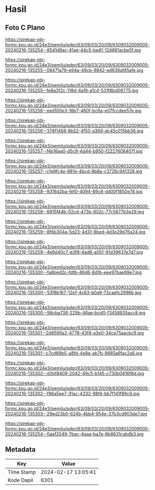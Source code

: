 # Hasil

## Foto C Plano

https://sirekap-obj-formc.kpu.go.id/24e3/pemilu/pdpr/63/09/03/20/09/6309032009005-20240216-135254--8541d9ac-41ae-44c5-be41-124861acbe5f.jpg

https://sirekap-obj-formc.kpu.go.id/24e3/pemilu/pdpr/63/09/03/20/09/6309032009005-20240216-135255--08471a78-e94a-48cb-9842-ed639af45afe.jpg

https://sirekap-obj-formc.kpu.go.id/24e3/pemilu/pdpr/63/09/03/20/09/6309032009005-20240216-135255--fe8a3f2c-118d-4a19-a1c4-531f8bd08775.jpg

https://sirekap-obj-formc.kpu.go.id/24e3/pemilu/pdpr/63/09/03/20/09/6309032009005-20240216-135256--eed100e3-16b7-460f-bc6a-e07fccdee57e.jpg

https://sirekap-obj-formc.kpu.go.id/24e3/pemilu/pdpr/63/09/03/20/09/6309032009005-20240216-135256--374f1468-8b52-4f50-a369-dc45c015bb36.jpg

https://sirekap-obj-formc.kpu.go.id/24e3/pemilu/pdpr/63/09/03/20/09/6309032009005-20240216-135257--f4b16aa0-d5c9-4d44-b950-f2227608407f.jpg

https://sirekap-obj-formc.kpu.go.id/24e3/pemilu/pdpr/63/09/03/20/09/6309032009005-20240216-135257--c1e9fc4e-881e-4bcd-8b8a-c3726c941328.jpg

https://sirekap-obj-formc.kpu.go.id/24e3/pemilu/pdpr/63/09/03/20/09/6309032009005-20240216-135258--9316d2ba-fef0-4094-89c8-dd00f1850e78.jpg

https://sirekap-obj-formc.kpu.go.id/24e3/pemilu/pdpr/63/09/03/20/09/6309032009005-20240216-135258--6615f44b-02cd-473b-902c-77c5677b3e29.jpg

https://sirekap-obj-formc.kpu.go.id/24e3/pemilu/pdpr/63/09/03/20/09/6309032009005-20240216-135259--8f6b304a-5d23-4d31-8bed-4d3e29d76a24.jpg

https://sirekap-obj-formc.kpu.go.id/24e3/pemilu/pdpr/63/09/03/20/09/6309032009005-20240216-135259--4e6d40c7-e3f8-4ad6-a051-91d39637e7d7.jpg

https://sirekap-obj-formc.kpu.go.id/24e3/pemilu/pdpr/63/09/03/20/09/6309032009005-20240216-135300--fa8bed2c-fdfb-46d6-8d1b-eee97bae99e7.jpg

https://sirekap-obj-formc.kpu.go.id/24e3/pemilu/pdpr/63/09/03/20/09/6309032009005-20240216-135300--53f8b167-12e1-4c63-b0a9-72caefc2996b.jpg

https://sirekap-obj-formc.kpu.go.id/24e3/pemilu/pdpr/63/09/03/20/09/6309032009005-20240216-135300--98cba738-229b-46ae-bcd0-f3458935acc8.jpg

https://sirekap-obj-formc.kpu.go.id/24e3/pemilu/pdpr/63/09/03/20/09/6309032009005-20240216-135301--2d9599a2-4778-43f8-a3e0-34ce75aacbc9.jpg

https://sirekap-obj-formc.kpu.go.id/24e3/pemilu/pdpr/63/09/03/20/09/6309032009005-20240216-135301--c7cd89b5-a8fd-4e8e-ab7b-9885a6fac2a6.jpg

https://sirekap-obj-formc.kpu.go.id/24e3/pemilu/pdpr/63/09/03/20/09/6309032009005-20240216-135302--d3bf8409-2042-49c5-b145-c730b0416f8d.jpg

https://sirekap-obj-formc.kpu.go.id/24e3/pemilu/pdpr/63/09/03/20/09/6309032009005-20240216-135302--f96a5ee7-31ac-4332-98f4-bb7f141f89c9.jpg

https://sirekap-obj-formc.kpu.go.id/24e3/pemilu/pdpr/63/09/03/20/09/6309032009005-20240216-135303--29ed23b0-624b-4bb4-954e-37b3cd903de7.jpg

https://sirekap-obj-formc.kpu.go.id/24e3/pemilu/pdpr/63/09/03/20/09/6309032009005-20240216-135254--0aaf2049-7bac-4aaa-ba7e-6b8631cabdb3.jpg


## Metadata

| Key        | Value               |
| ---------- | ------------------- |
| Time Stamp | 2024-02-17 13:05:41 |
| Kode Dapil | 6301                |



